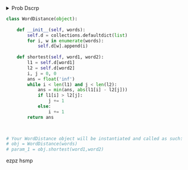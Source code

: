 <details>
<summary>Prob Dscrp</summary>
https://leetcode.com/problems/shortest-word-distance-ii/description/
</details>

```python
class WordDistance(object):
    
    def __init__(self, words):
        self.d = collections.defaultdict(list)
        for i, w in enumerate(words):
            self.d[w].append(i)
        
    def shortest(self, word1, word2):
        l1 = self.d[word1]
        l2 = self.d[word2]
        i, j = 0, 0
        ans = float('inf')
        while i < len(l1) and j < len(l2):
            ans = min(ans, abs(l1[i] - l2[j]))
            if l1[i] > l2[j]:
                j += 1
            else:
                i += 1
        return ans
        


# Your WordDistance object will be instantiated and called as such:
# obj = WordDistance(words)
# param_1 = obj.shortest(word1,word2)
```


ezpz hsmp
